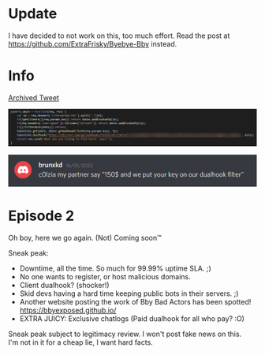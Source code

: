 # Update
I have decided to not work on this, too much effort. Read the post at https://github.com/ExtraFrisky/Byebye-Bby instead.

# Info

[Archived Tweet](https://web.archive.org/web/20220124220258/https://www.twitlonger.com/show/n_1sruj97)

![Oh shit oh fuck, another dualhook screenshot](https://github.com/ExtraFrisky/Byebye-Bby-2/blob/455d22d40595aef094006bd99575f13f32b50639/unknown%20(1).png?raw=true)

![Dualhook me daddy](https://github.com/ExtraFrisky/Byebye-Bby-2/blob/main/unknown.png?raw=true)

# Episode 2
Oh boy, here we go again. (Not) Coming soon™

Sneak peak:  
* Downtime, all the time. So much for 99.99% uptime SLA. ;) 
* No one wants to register, or host malicious domains. 
* Client dualhook? (shocker!)
* Skid devs having a hard time keeping public bots in their servers. ;) 
* Another website posting the work of Bby Bad Actors has been spotted! https://bbyexposed.github.io/  
* EXTRA JUICY: Exclusive chatlogs (Paid dualhook for all who pay? :O)

Sneak peak subject to legitimacy review. I won't post fake news on this.  
I'm not in it for a cheap lie, I want hard facts.  
